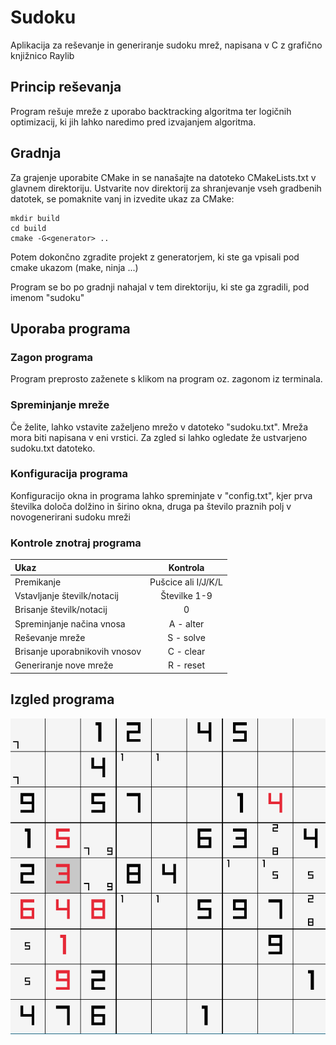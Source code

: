 # Sudoku
Aplikacija za reševanje in generiranje sudoku mrež, napisana v C z grafično knjižnico Raylib

## Princip reševanja
Program rešuje mreže z uporabo backtracking algoritma ter logičnih optimizacij, ki jih lahko naredimo pred izvajanjem algoritma.

## Gradnja
Za grajenje uporabite CMake in se nanašajte na datoteko CMakeLists.txt v glavnem direktoriju. Ustvarite nov direktorij za shranjevanje vseh gradbenih datotek, se pomaknite vanj in izvedite ukaz za CMake:

    mkdir build
    cd build
    cmake -G<generator> ..

Potem dokončno zgradite projekt z generatorjem, ki ste ga vpisali pod cmake ukazom (make, ninja ...)

Program se bo po gradnji nahajal v tem direktoriju, ki ste ga zgradili, pod imenom "sudoku"

## Uporaba programa

### Zagon programa
Program preprosto zaženete s klikom na program oz. zagonom iz terminala.

### Spreminjanje mreže
Če želite, lahko vstavite zaželjeno mrežo v datoteko "sudoku.txt". Mreža mora biti napisana v eni vrstici. Za zgled si lahko ogledate že ustvarjeno sudoku.txt datoteko.

### Konfiguracija programa
Konfiguracijo okna in programa lahko spreminjate v "config.txt", kjer prva številka določa dolžino in širino okna, druga pa število praznih polj v novogenerirani sudoku mreži

### Kontrole znotraj programa
|Ukaz|Kontrola|
|:--|:-:|
|Premikanje|Pušcice ali I/J/K/L|
|Vstavljanje številk/notacij|Številke 1-9|
|Brisanje številk/notacij|0|
|Spreminjanje načina vnosa|A - alter|
|Reševanje mreže|S - solve|
|Brisanje uporabnikovih vnosov|C - clear|
|Generiranje nove mreže|R - reset|

## Izgled programa
![](./readme/program.png "Sudoku program")
